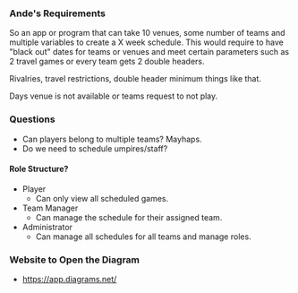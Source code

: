 ### Ande's Requirements
So an app or program that can take 10 venues, some number of teams and multiple variables to create a X week schedule. This would require to have "black out" dates for teams or venues and meet certain parameters such as 2 travel games or every team gets 2 double headers.

Rivalries, travel restrictions, double header minimum things like that.

Days venue is not available or teams request to not play.

### Questions

- Can players belong to multiple teams? Mayhaps.
- Do we need to schedule umpires/staff?

#### Role Structure?
- Player
    - Can only view all scheduled games.
- Team Manager
    - Can manage the schedule for their assigned team.
- Administrator
    - Can manage all schedules for all teams and manage roles.

### Website to Open the Diagram
- https://app.diagrams.net/